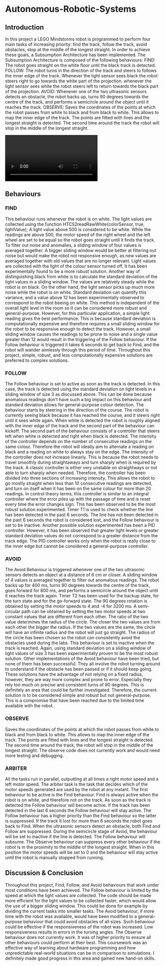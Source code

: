 # Autonomous-Robotic-Systems

Introduction
-------------
In this project a LEGO Mindstorms robot is programmed to perform four main tasks of increasing priority: find the track, follow the track, avoid obstacles, stop at the middle of the longest straight.
In order to achieve these goals, a Subsumption Architecture has been implemented. The Subsumption Architecture is composed of the following behaviours:
FIND: The robot goes straight on the white floor until the black track is detected.
FOLLOW: The robot turns in the direction of the track and steers to follows the inner edge of the track. Whenever the light sensor sees black the robot steers right to go towards the white part of the projection. whenever the light sensor sees white the robot steers left to return towards the black part of the projection.
AVOID: Whenever one of the two ultrasonic sensors detects an obstacle, the robot backs up, turns 90 degrees towards the centre of the track, and performs a semicircle around the object until it reaches the track.
OBSERVE: Saves the coordinates of the points at which the robot passes from white to black and from black to white. This allows to map the inner edge of the track. The points are fitted with lines and the longest straight is detected. The second time around the track the robot will stop in the middle of the longest straight.
 
![Robot Clip](Assets/Clip.MOV) 
 
Behaviours
-------------
### FIND
This behaviour runs whenever the robot is on white. The light values are collected using the function
HTCS2readRawWhite(colorSensor, true, lightValue);
A light value above 500 is considered to be white. While the readings are above 500, the motor speed of the right wheel and the left wheel are set to be equal so the robot goes straight until it finds the track. To filter out noise and anomalies, a sliding window of four values is averaged together. A bigger sliding window would be better at filtering out noise but would make the robot not responsive enough, as new values are averaged together with old values that are no longer relevant. Light values are collected with the light of the colour sensor turned off. It has been experimentally found to be a more robust solution.
Another way of distinguishing black from white is to calculate the standard deviation of the light values in a sliding window. The values are relatively steady while the robot is on black. On the other hand, the light sensor picks up much more noise while the robot is on white. Standard deviation can quantify this variance, and a value above 12 has been experimentally observed to correspond to the robot beeing on white. This method is independent of the overall light level in the room so it can be considered more robust and general-purpose.
However, for this particular application, a simple light reading gives the best performance. This is because standard deviation is computationally expensive and therefore requires a small sliding window for the robot to be responsive enough to detect the track. However, a small sliding window causes the readings to be prone to noise and a single value greater than 12 would result in the triggering of the Follow behaviour. If the Follow behaviour is triggered it takes 6 seconds to get back to Find, and the robot will wander aimlessly through this period of time. 
Throughout this project, simple, robust, and less computationally expensive solutions are preferred to complex solutions. 
 
### FOLLOW
The Follow behaviour is set to active as soon as the track is detected. In this case, the track is detected using the standard deviation on light levels in a sliding window of size 3 as discussed above. This can be done because anomalous readings don’t have such a big impact on this behaviour and standard deviation allows for general-purpose colour detection.
The behaviour starts by steering in the direction of the course. The robot is currently seeing black because it has reached the course, and it steers right until it sees white again. When white is detected the robot is roughly aligned with the inner edge of the track and the second part of the behaviour can kickoff.
The second part of the behaviour consists of a controller that steers left when white is detected and right when black is detected. The intensity of the controller depends on the number of consecutive readings on the same colour. Therefore the robot will ideally aim to alternate a reading on black and a reading on white to always stay on the edge. The intensity of the controller does not increase linearly. This is because the robot needs to travel smoothly during straightaways and turn sharply when is required by the track. A classic controller is either very unstable on straightways or not able to turn sharply when needed. Therefore, the controller has been divided into three sections of increasing intensity. This allows the robot to go mostly straight when less than 10 consecutive readings are detected, and turn on itself when it has been on the same colour for more than 20 readings. In control theory terms, this controller is similar to an integral controller where the error piles up with the passage of time and is reset every time the error changes sign. This has been observed to be the most robust solution experimented.
Timer T1 is used to check whether the line has been detected in the past 6 seconds. The line has not been detected in the past 6 seconds the robot is considered lost, and the Follow behaviour is set to be inactive. 
Another possible solution experimented has been a PID controller. However, it has been observed that greater light levels or greater standard deviation values do not correspond to a greater distance from the track edge. The PID controller works only when the robot is really close to the inner edge but cannot be considered a general-purpose controller.

### AVOID
The Avoid Behaviour is triggered whenever one of the two ultrasonic sensors detects an object at a distance of 6 cm or closer. A sliding window of 4 values is averaged together to filter out anomalous readings.
The robot backs up for 400 ms, turns 90 degrees towards the centre of the track, goes forward for 800 ms, and performs a semicircle around the object until it reaches the track again. Timer T2 has been used for the backup state, for the turn state and for the go-forward state. The 90 degrees rotation is obtained by setting the motor speeds to 4 and -4 for 3200 ms. A semi-circular path can be obtained by setting the two motor speeds at two constant values that are different from each other. The ratio of the two value determines the radius of the circle. The closer the two values are from each other the bigger the radius. If the two values are the same, the circle will have an infinite radius and the robot will just go straight. The radius of the circle has been chosen so the robot can consistently avoid the obstacles used during the labs.
This behaviour is set to inactive when the track is reached. Again, using standard deviation on a sliding window of light values of size 3 has been experimentally proven to be the most robust solution.
Other implementations of the Avoid behaviour have been tried, but none of them has been successful. They all involve the robot turning around to understand if the obstacle has been passed or if it should keep going. These solutions have the advantage of not relying on a fixed radius, however, they are way more complex and prone to error. Especially they rely too much on precise and consistent turns of 90 degrees. This is definitely an area that could be further investigated. Therefore, the current solution is to be considered simple and robust but not general-purpose. This is a compromise that have been reached due to the limited time available with the robot.

### OBSERVE
Saves the coordinates of the points at which the robot passes from white to black and from black to white. This allows to map the inner edge of the track. The points are fitted with lines and the longest straight is detected. The second time around the track, the robot will stop in the middle of the longest straight. The observe code does not currently work and would need more testing and debugging. 
 
### ARBITER
All the tasks run in parallel, outputting at all times a right motor speed and a left motor speed. The arbiter task is the task that decides which of the motor speeds generated are used by the robot at any instant. The first behaviour to be active is the Find behaviour. Find is always active when the robot is on white, and therefore not on the track. As soon as the track is detected the Follow behaviour will become active. If the track has been detected in the last 6 seconds the Follow behaviour will stay active. The Follow behaviour has a higher priority than the Find behaviour so the latter is suppressed. If the track It lost for more than 6 seconds the robot goes back to Find. When the ultrasonic sensors detect an obstacle, both Find and Follow are suppressed. During the semicircle stage of Avoid, the behaviour will be set to inactive if the line is detected. The Follow behaviour will subsume. The Observe behaviour can suppress every other behaviour if the robot is in the proximity to the middle of the longest straight. When in this position the motor speeds will be set to 0 and the behaviour will stay active until the robot is manually stopped from running.

Discussion & Conclusion
-------------
Throughout this project, Find, Follow, and Avoid behaviours that work under most conditions have been achieved. The Follow behaviour is limited by the speed at which the light values are collected. The code should be made more efficient for the light values to be collected faster, which would allow the use of a bigger sliding window. This could be done for example by dividing the current tasks into smaller tasks. The Avoid behaviour, if more time with the robot was available, would have been modified to a general-purpose behaviour that could avoid obstacles of all sizes. Such behaviour could be effective if the responsiveness of the robot was increased. Low responsiveness results in errors in the turning angles. The Observe behaviour does not currently work. It was of higher priority to ensure all other behaviours could perform at their best.
This coursework was an effective way of learning about hardware programming and how unpredictable real-world situations can be in comparison to simulations. I definitely made good progress in this area and gained new hand-on skills.

